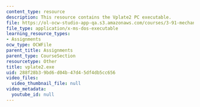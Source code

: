 ```yaml
---
content_type: resource
description: This resource contains the Vplate2 PC executable.
file: https://ol-ocw-studio-app-qa.s3.amazonaws.com/courses/3-91-mechanical-behavior-of-plastics-spring-2007/288f28b39bd6d04b47d45df4db5cc656_vplate2.exe
file_type: application/x-ms-dos-executable
learning_resource_types:
- Assignments
ocw_type: OCWFile
parent_title: Assignments
parent_type: CourseSection
resourcetype: Other
title: vplate2.exe
uid: 288f28b3-9bd6-d04b-47d4-5df4db5cc656
video_files:
  video_thumbnail_file: null
video_metadata:
  youtube_id: null
---
```

